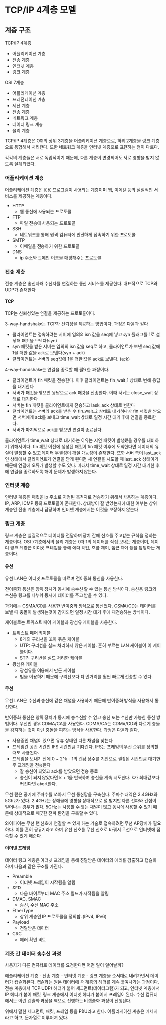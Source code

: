 # TCP/IP 4계층 모델

## 계층 구조

TCP/IP 4계층

- 어플리케이션 계층
- 전송 계층
- 인터넷 계층
- 링크 계층

OSI 7계층

- 어플리케이션 계층
- 프레전테이션 계층
- 세션 계층
- 전송 계층
- 네트워크 계층
- 데이터 링크 계층
- 물리 계층

TCP/IP 4계층은 OSI의 상위 3계층을 어플리케이션 계층으로, 하위 2계층을 링크 계층으로 통합해서 처리한다. 또한 네트워크 계층을 인터넷 계층으로 표현하는 점이 다르다.

각각의 계층들은 서로 독립적이기 때문에, 다른 계층이 변경되어도 서로 영향을 받지 않도록 설계되었다.

### 어플리케이션 계층

어플리케이션 계층은 응용 프로그램이 사용되는 계층이며 웹, 이메일 등의 실질적인 서비스를 제공하는 계층이다.

- HTTP
  - 웹 통신에 사용되는 프로토콜
- FTP
  - 파일 전송에 사용되는 프로토콜
- SSH
  - 네트워크를 통해 원격 컴퓨터에 안전하게 접속하기 위한 프로토콜
- SMTP
  - 이메일을 전송하기 위한 프로토콜
- DNS
  - ip 주소와 도메인 이름을 매핑해주는 프로토콜

### 전송 계층

전송 계층은 송신자와 수신자를 연결하는 통신 서비스를 제공한다. 대표적으로 TCP와 UDP가 존재한다

#### TCP

TCP는 신뢰성있는 연결을 제공하는 프로토콜이다. 

3-way-handshake는 TCP가 신뢰성을 제공하는 방법이다. 과정은 다음과 같다

- 클라이언트는 접속하려는 서버에 임의의 isn 값을 seq에 넣고 syn 플래그를 1로 설정해 패킷을 보낸다(syn)
- syn 패킷을 받은 서버는 임의의 isn 값을 seq로 하고, 클라이언트가 보낸 seq 값에 1을 더한 값을 ack로 보낸다(syn + ack)
- 클라이언트는 서버의 seq값에 1을 더한 값을 ack로 보낸다. (ack)

4-way-handshake는 연결을 종료할 때 필요한 과정이다.

- 클라이언트가 fin 패킷을 전송한다. 이후 클라이언트는 fin_wait_1 상태로 변해 응답을 대기한다
- 서버가 패킷을 받으면 응답으로 ack 패킷을 전송한다. 이때 서버는 close_wait 상태로 대기한다
- 서버는 fin 패킷을 클라이언트에게 전송하고 lask_ack 상태로 변한다
- 클라이언트는 서버의 ack를 받은 후 fin_wait_2 상태로 대기하다가 fin 패킷을 받으면 서버에게 ack를 보내고 time_wait 상태로 일정 시간 대기 후에 연결을 종료한다.
- 서버가 마지막으로 ack를 받으면 연결이 종료된다.

클라이언트가 time_wait 상태로 대기하는 이유는 지연 패킷이 발생했을 경우를 대비하기 위해서이다. fin 패킷 이전에 생성된 패킷이 fin 패킷 이후에 도착한다면 데이터의 유실이 발생할 수 있고 데이터 무결성이 깨질 가능성이 존재한다. 또한 서버 측이 last_ack인 상태에서 클라이언트가 연결을 닫게 된다면 새 연결을 시도할 때 last_ack 상태이기 때문에 연결에 오류가 발생할 수도 있다. 따라서 time_wait 상태로 일정 시간 대기한 후에 연결을 종료하도록 해야 문제가 발생하지 않는다.

### 인터넷 계층

인터넷 계층은 패킷을 ip 주소로 지정된 목적지로 전송하기 위해서 사용하는 계층이다. IP, ARP, ICMP 등의 프로토콜이 존재한다. 상대방이 잘 받았는지에 대한 여부는 상위 계층인 전송 계층에서 담당하며 인터넷 계층에서는 이것을 보장하지 않는다

### 링크 계층

링크 계층은 실질적으로 데이터를 전달하며 장치 간에 신호를 주고받는 규칙을 정하는 계층이다. OSI 7계층에서의 물리 계층은 0과 1의 데이터를 직접 보내는 계층이며, 데이터 링크 계층은 이더넷 프레임을 통해 에러 확인, 흐름 제어, 접근 제어 등을 담당하는 계층이다.

#### 유선

유선 LAN은 이더넷 프로토콜을 따르며 전이중화 통신을 사용한다.

전이중화 통신은 양쪽 장치가 동시에 송수신 할 수 있는 통신 방식이다. 송신용 링크와 수신용 링크를 나누어 동시에 데이터를 주고 받을 수 있다.

과거에는 CSMA/CD를 사용한 반이중화 방식으로 통신했다. CSMA/CD는 데이터를 보낼 때 충돌이 발생하는것이 감지되면 일정 시간 대기 후에 재전송하는 방식이다.

케이블로는 트위스트 페어 케이블과 광섬유 케이블을 사용한다.

- 트위스트 페어 케이블
  - 8개의 구리선을 꼬아 묶은 케이블
  - UTP: 구리선을 실드 처리하지 않은 케이블. 흔히 부르는 LAN 케이블이 이 케이블이다.
  - STP: 구리선을 실드 처리한 케이블
- 광섬유 케이블
  - 광섬유를 이용해서 만든 케이블
  - 빛을 이용하기 때문에 구리선보다 더 먼거리를 훨씬 빠르게 전송할 수 있다.

#### 무선

무선 LAN은 수신과 송신에 같은 채널을 사용하기 때문에 반이중화 방식을 사용해서 통신한다.

반이중화 통신은 양쪽 장치가 동시에 송수신할 수 없고 송신 또는 수신만 가능한 통신 방법이다. 무선인 경우 CDMA/CA를 사용한다. CDMA/CA는 CDMA/CD와 다르게 충돌을 감지하는 것이 아닌 충돌을 피하는 방식을 사용한다. 과정은 다음과 같다.

- 사용중인 채널이 있으면 유휴 상태인 다른 채널을 찾는다
- 프레임간 공간 시간인 IFS 시간만큼 기다린다. IFS는 프레임의 우선 순위를 정의할 때도 사용된다.
- 프레임을 보내기 전에 0 ~ 2^k - 1의 랜덤 상수를 기반으로 결정된 시간만큼 대기한 후 프레임을 전송한다
  - 잘 송신이 되었고 ack를 받았으면 전송 종료
  - 송신이 되지 않았다면 k + 1을 반복하며 송신을 계속 시도한다. k가 최대값보다 커진다면 abort한다.

무선 랜은 공기에 주파수를 쏘아서 무선 통신망을 구축한다. 주파수 대역은 2.4GHz와 5Ghz가 있다. 2.4GHz는 장애물에 영향을 상대적으로 덜 받지만 다른 전파와 간섭이 일어나는 경우가 많다. 5GHz는 사용할 수 있는 채널이 많고 동시에 사용할 수 있기 때문에 상대적으로 깨끗한 전파 환경을 구축할 수 있다.

와이파이는 무선 랜 신호에 연결할 수 있게 하는 기술로 접속하려면 무선 AP장치가 필요하다. 이를 흔히 공유기라고 하며 유선 신호를 무선 신호로 바꿔서 무선으로 인터넷에 접속할 수 있게 해준다.

#### 이더넷 프레임

데이터 링크 계층은 이더넷 프레임을 통해 전달받은 데이터의 에러를 검출하고 캡슐화 하며 다음과 같은 구조를 가진다.

- Preamble
  - 이더넷 프레임이 시작됨을 알림
- SFD
  - 다음 바이트부터 MAC 주소 필드가 시작됨을 알림
- DMAC, SMAC
  - 송신, 수신 MAC 주소
- EtherType
  - 상위 계층인 IP 프로토콜을 정의함. (IPv4, IPv6)
- Payload
  - 전달받은 데이터
- CRC
  - 에러 확인 비트

### 계층 간 데이터 송수신 과정

사용자가 다른 컴퓨터로 데이터를 요청한다면 어떤 일이 일어날까?

애플리케이션 계층 - 전송 계층 - 인터넷 계층 - 링크 계층을 순서대로 내려가면서 데이터가 캡슐화된다. 캡슐화는 원본 데이터에 각 계층의 헤더를 계속 붙여나가는 과정이다. 전송 계층에서 TCP(UDP) 헤더가 붙어 세그먼트(데이터그램)가 되고, 인터넷 계층에서 IP 헤더가 붙어 패킷, 링크 계층에서 이더넷 헤더가 붙어서 프레임이 된다. 수신 컴퓨터에서는 이런 캡슐화 과정을 역으로 진행하는 비캡슐화 과정이 진행된다. 

위에서 말한 세그먼트, 패킷, 프레임 등을 PDU라고 한다. 어플리케이션 계층은 메세지라고 하고, 문자열로 이루어져 있다. 
